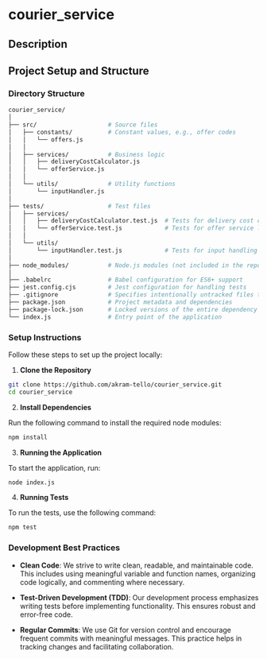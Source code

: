 # courier_service

## Description


## Project Setup and Structure


### Directory Structure

```bash
courier_service/
│
├── src/                    # Source files
│   ├── constants/          # Constant values, e.g., offer codes
│   │   └── offers.js
│   │
│   ├── services/           # Business logic
│   │   ├── deliveryCostCalculator.js
│   │   └── offerService.js
│   │
│   └── utils/              # Utility functions
│       └── inputHandler.js
│
├── tests/                  # Test files
│   ├── services/
│   │   ├── deliveryCostCalculator.test.js  # Tests for delivery cost calculation
│   │   └── offerService.test.js            # Tests for offer service logic
│   │
│   └── utils/
│       └── inputHandler.test.js            # Tests for input handling
│
├── node_modules/           # Node.js modules (not included in the repository)
│
├── .babelrc                # Babel configuration for ES6+ support
├── jest.config.cjs         # Jest configuration for handling tests
├── .gitignore              # Specifies intentionally untracked files to ignore
├── package.json            # Project metadata and dependencies
├── package-lock.json       # Locked versions of the entire dependency tree
└── index.js                # Entry point of the application
```


### Setup Instructions

Follow these steps to set up the project locally:

1. **Clone the Repository**
```bash
git clone https://github.com/akram-tello/courier_service.git
cd courier_service
```


2. **Install Dependencies**

Run the following command to install the required node modules:
```bash
npm install
```


3. **Running the Application**

To start the application, run:

```bash
node index.js
```

4. **Running Tests**

To run the tests, use the following command:

```bash
npm test
```

### Development Best Practices

- **Clean Code**: We strive to write clean, readable, and maintainable code. This includes using meaningful variable and function names, organizing code logically, and commenting where necessary.

- **Test-Driven Development (TDD)**: Our development process emphasizes writing tests before implementing functionality. This ensures robust and error-free code.

- **Regular Commits**: We use Git for version control and encourage frequent commits with meaningful messages. This practice helps in tracking changes and facilitating collaboration.

